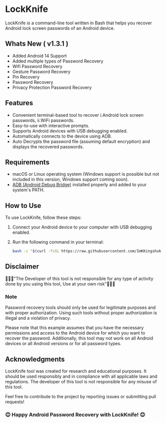 # LockKnife

LockKnife is a command-line tool written in Bash that helps you recover Android lock screen passwords of an Android device.

## Whats New ( v1.3.1 )

- Added Android 14 Support
- Added multiple types of Password Recovery
- Wifi Password Recovery
- Gesture Password Recovery
- Pin Recovery
- Password Recovery
- Privacy Protection Password Recovery

## Features

- Convenient terminal-based tool to recover i.Android lock screen passwords, ii.WiFi passwords.
- Easy-to-use with interactive prompts.
- Supports Android devices with USB debugging enabled.
- Automatically connects to the device using ADB.
- Auto Decrypts the password file (assuming default encryption) and displays the recovered passwords.

## Requirements

- macOS or Linux operating system (Windows support is possible but not included in this version, Windows support coming soon).
- [ADB (Android Debug Bridge)](https://developer.android.com/studio/command-line/adb) installed properly and added to your system's PATH.

## How to Use

To use LockKnife, follow these steps:

1. Connect your Android device to your computer with USB debugging enabled.
2. Run the following command in your terminal:

   ```bash
   bash -c "$(curl -fsSL https://raw.githubusercontent.com/ImKKingshuk/LockKnife/main/LockKnife.sh)"
   ```

## Disclaimer

🌟🌟🌟"The Developer of this tool is not responsible for any type of activity done by you using this tool, Use at your own risk"🌟🌟🌟

### Note

Password recovery tools should only be used for legitimate purposes and with proper authorization. Using such tools without proper authorization is illegal and a violation of privacy.

Please note that this example assumes that you have the necessary permissions and access to the Android device for which you want to recover the password. Additionally, this tool may not work on all Android devices or all Android versions or for all password types.

## Acknowledgments

LockKnife tool was created for research and educational purposes. It should be used responsibly and in compliance with all applicable laws and regulations. The developer of this tool is not responsible for any misuse of this tool.

Feel free to contribute to the project by reporting issues or submitting pull requests!

### 😊 Happy Android Password Recovery with LockKnife! 😊
